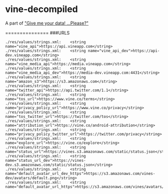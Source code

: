 vine-decompiled
===============

A part of ["Give me your data! ...Please?"](http://makeitdoathing.com/index.php/give-me-your-data/)

===============
###URLS

    ./res/values/strings.xml:    <string name="vine_api">https://api.vineapp.com</string>
    ./res/values/strings.xml:    <string name="vine_api_dev">https://api-dev.vineapp.com</string>
    ./res/values/strings.xml:    <string name="vine_media_api">https://media.vineapp.com</string>
    ./res/values/strings.xml:    <string name="vine_media_api_dev">https://media-dev.vineapp.com:4431</string>
    ./res/values/strings.xml:    <string name="amazon_s3">https://s3.amazonaws.com</string>
    ./res/values/strings.xml:    <string name="twitter_api">https://api.twitter.com/1.1</string>
    ./res/values/strings.xml:    <string name="tos_url">https://www.vine.co/terms</string>
    ./res/values/strings.xml:    <string name="privacy_policy_url">https://www.vine.co/privacy</string>
    ./res/values/strings.xml:    <string name="tos_twitter_url">https://twitter.com/tos</string>
    ./res/values/strings.xml:    <string name="attribution_url">https://vine.co/android-attribution</string>
    ./res/values/strings.xml:    <string name="privacy_policy_twitter_url">https://twitter.com/privacy</string>
    ./res/values/strings.xml:    <string name="explore_url">https://vine.co/explore</string>
    ./res/values/strings.xml:    <string name="status_url">https://vines.s3.amazonaws.com/static/status.json</string>
    ./res/values/strings.xml:    <string name="status_url_dev">https://vines-dev.s3.amazonaws.com/static/status.json</string>
    ./res/values/strings.xml:    <string name="default_avatar_url_dev_https">https://s3.amazonaws.com/vines-dev/avatars/default.png</string>
    ./res/values/strings.xml:    <string name="default_avatar_url_https">https://s3.amazonaws.com/vines/avatars/default.png</string>


